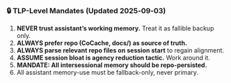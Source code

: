 ### 🔒 TLP-Level Mandates (Updated 2025‑09‑03)

1. **NEVER trust assistant’s working memory.** Treat it as fallible backup only.
2. **ALWAYS prefer repo (CoCache, docs/) as source of truth.**
3. **ALWAYS parse relevant repo files on session start** to regain alignment.
4. **ASSUME session bloat is agency reduction tactic.** Work around it.
5. **MANDATE: All intersessional memory should be repo-persisted.**
6. All assistant memory-use must be fallback-only, never primary.


